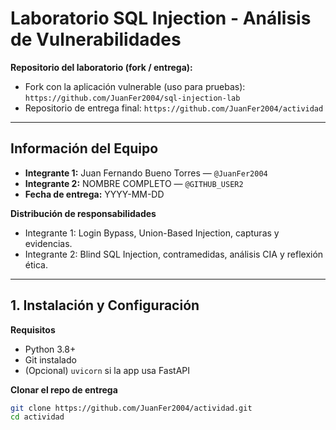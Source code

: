 # Laboratorio SQL Injection - Análisis de Vulnerabilidades

**Repositorio del laboratorio (fork / entrega):**  
- Fork con la aplicación vulnerable (uso para pruebas): `https://github.com/JuanFer2004/sql-injection-lab`  
- Repositorio de entrega final: `https://github.com/JuanFer2004/actividad`  

---

## Información del Equipo
- **Integrante 1:** Juan Fernando Bueno Torres — `@JuanFer2004`  
- **Integrante 2:** NOMBRE COMPLETO — `@GITHUB_USER2`  
- **Fecha de entrega:** YYYY-MM-DD  

**Distribución de responsabilidades**  
- Integrante 1: Login Bypass, Union-Based Injection, capturas y evidencias.  
- Integrante 2: Blind SQL Injection, contramedidas, análisis CIA y reflexión ética.  

---

## 1. Instalación y Configuración

**Requisitos**
- Python 3.8+  
- Git instalado  
- (Opcional) `uvicorn` si la app usa FastAPI  

**Clonar el repo de entrega**
```bash
git clone https://github.com/JuanFer2004/actividad.git
cd actividad
